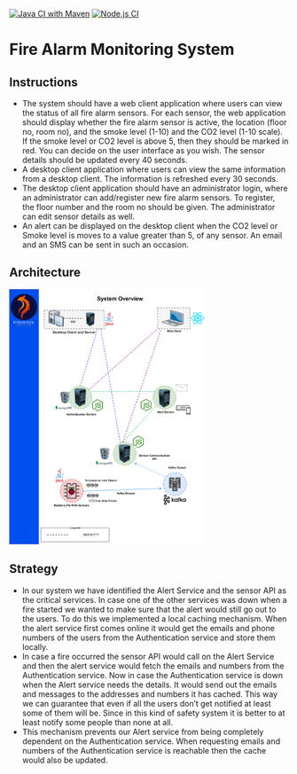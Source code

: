 [![Java CI with Maven](https://github.com/dsjiffry/Fire-Alarm-Monitoring-System/workflows/Java%20CI%20with%20Maven/badge.svg?branch=master)](https://github.com/dsjiffry/Fire-Alarm-Monitoring-System/actions?query=workflow%3A%22Java+CI+with+Maven%22)
[![Node.js CI](https://github.com/dsjiffry/Fire-Alarm-Monitoring-System/workflows/Node.js%20CI/badge.svg?branch=master)](https://github.com/dsjiffry/Fire-Alarm-Monitoring-System/actions?query=workflow%3A%22Node.js+CI%22)

# Fire Alarm Monitoring System


## Instructions

 * The system should have a web client application where users can view the status of all fire alarm
sensors. For each sensor, the web application should display whether the fire alarm sensor is
active, the location (floor no, room no), and the smoke level (1-10) and the CO2 level (1-10
scale). If the smoke level or CO2 level is above 5, then they should be marked in red. You can
decide on the user interface as you wish. The sensor details should be updated every 40
seconds.
 * A desktop client application where users can view the same information from a desktop client.
The information is refreshed every 30 seconds.
 * The desktop client application should have an administrator login, where an administrator can
add/register new fire alarm sensors. To register, the floor number and the room no should be
given. The administrator can edit sensor details as well.
 * An alert can be displayed on the desktop client when the CO2 level or Smoke level is moves to a
value greater than 5, of any sensor. An email and an SMS can be sent in such an occasion.

## Architecture

<img src="https://github.com/dsjiffry/Fire-Alarm-Monitoring-System/raw/master/Architecture.png" width="70%">

## Strategy

  * In our system we have identified the Alert Service and the sensor API as the critical services. In case one of the other services was down when a fire started we wanted to make sure that the alert would still go out to the users. To do this we implemented a local caching mechanism. When the alert service first comes online it would get the emails and phone numbers of the users from the Authentication service and store them locally.
  * In case a fire occurred the sensor API would call on the Alert Service and then the alert service would fetch the emails and numbers from the Authentication service. Now in case the Authentication service is down when the Alert service needs the details. It would send out the emails and messages to the addresses and numbers it has cached. This way we can guarantee that even if all the users don’t get notified at least some of them will be. Since in this kind of safety system it is better to at least notify some people than none at all.
  * This mechanism prevents our Alert service from being completely dependent on the Authentication service. When requesting emails and numbers of the Authentication service is reachable then the cache would also be updated.


